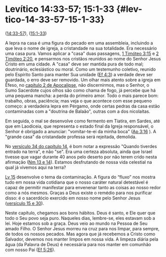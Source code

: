 # Levítico 14:33-57; 15:1-33 {#lev-tico-14-33-57-15-1-33}

([14:33-57](http://bibliaonline.com.br/acf/lv/14/33-57)), ([15:1-33](http://bibliaonline.com.br/acf/lv/15/1-33))

A lepra na casa é uma figura do pecado em uma assembleia, incluindo a que leva o nome de igreja, a cristandade na sua totalidade. Era necessário uma casa pura. Vamos aplicar a &quot;casa&quot; duas passagens, [1 Timóteo 3:15](http://bibliaonline.com.br/acf/1tm/3/15) e [2 Timóteo 2:20](http://bibliaonline.com.br/acf/2tm/2/20), e pensarmos nos cristãos reunidos ao nome do Senhor Jesus Cristo em uma cidade. A &quot;casa&quot; deve ser mantida pura de todo mal; doutrinário, eclesiástico ou moral. Como um testemunho coletivo, reunido pelo Espírito Santo para manter Sua unidade ([Ef 4:3](http://bibliaonline.com.br/acf/ef/4/3)) a verdade deve ser guardada, o erro deve ser removido. Um olhar mais atento sobre a igreja em Éfeso, no [capítulo 2 de Apocalipse](http://bibliaonline.com.br/acf/ap/2), não discernirmos, mas o Senhor, o Sumo Sacerdote cujos olhos são como chama de fogo, já percebe que há uma pequena mancha: a perda do primeiro amor. Todo o mais parece bom: trabalho, obras, paciência; mas veja o que acontece com esse pequeno começo: a verdadeira lepra em Pérgamo, onde certas pedras da casa estão contaminadas com a &quot;doutrina de Balaão&quot;, outras com a dos nicolaítas.

Em seguida, o mal se desenvolve como fermento em Tiatira, em Sardes, até que em Laodiceia, que representa o estado final da Igreja responsável, o Senhor é obrigado a anunciar: &quot;vomitar-te-ei da minha boca&quot; ([Ap 3:16](http://bibliaonline.com.br/acf/ap/3/16) ). A &quot;grande casa&quot; da cristandade professa será rejeitada, demolida.

No [versículo 34 do capítulo 14](http://bibliaonline.com.br/acf/lv/14/34), é bom notar a expressão &quot;Quando tiverdes entrado na terra&quot;, e não &quot;se&quot;. Era uma certeza absoluta, ainda que Israel tivesse que vagar durante 40 anos pelo deserto por não terem crido nesta afirmação ([Nm 13 e 14](http://bibliaonline.com.br/acf/nm/13)). Estamos desfrutando de nossa vida celestial na qual já vivemos aqui na terra?

[Lv 15](http://bibliaonline.com.br/acf/lv/15) desenvolve o tema da contaminação. A figura do “fluxo” nos mostra tudo em nossa vida cotidiana que o nosso caráter natural detestável é capaz de permitir manifestar para envenenar tanto as coisas ao nosso redor como a nós mesmos. Graças a Deus existe o remédio para nos purificar disso: é o sacerdócio exercido em nosso nome pelo Senhor Jesus ([versículo 15 e 30](http://bibliaonline.com.br/acf/lv/15/15,30)).

Neste capítulo, chegamos aos bons hábitos. Deus é santo, e Ele quer que todo o Seu povo seja puro. Naqueles dias, lembre-se, eles estavam sob a lei. Hoje estamos sob a graça. Deus veio ao mundo na Pessoa de Seu amado Filho. O Senhor Jesus morreu na cruz para nos limpar, para sempre, de todos os nossos pecados. Mas agora que já recebemos a Cristo como Salvador, devemos nos manter limpos em nossa vida. A limpeza diária pela água (da Palavra de Deus) é necessária para nos manter em comunhão com nosso Pai ([Ef 5:26](http://bibliaonline.com.br/acf/ef/5/26)).